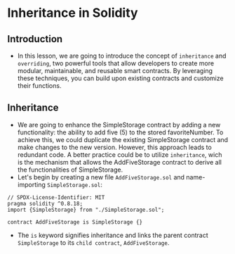 # Inheritance in Solidity

## Introduction
- In this lesson, we are going to introduce the concept of `inheritance` and `overriding`, two powerful tools that allow developers to create more modular, maintainable, and reusable smart contracts. By leveraging these techniques, you can build upon existing contracts and customize their functions.

## Inheritance
- We are going to enhance the SimpleStorage contract by adding a new functionality: the ability to add five (5) to the stored favoriteNumber. To achieve this, we could duplicate the existing SimpleStorage contract and make changes to the new version. However, this approach leads to redundant code. A better practice could be to utilize `inheritance`, wich is the mechanism that allows the AddFiveStorage contract to derive all the functionalities of SimpleStorage.
- Let's begin by creating a new file `AddFiveStorage.sol` and name-importing `SimpleStorage.sol`:

```
// SPDX-License-Identifier: MIT
pragma solidity ^0.8.18;
import {SimpleStorage} from "./SimpleStorage.sol";

contract AddFiveStorage is SimpleStorage {}
```

- The `is` keyword signifies inheritance and links the parent contract `SimpleStorage` to its `child contract`, `AddFiveStorage`.

## 
